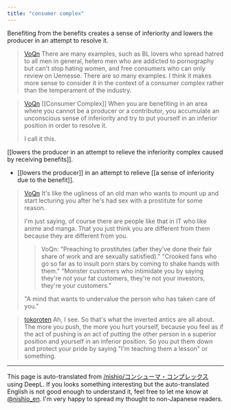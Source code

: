 ```yaml
---
title: "consumer complex"
---
```


Benefiting from the benefits creates a sense of inferiority and lowers the producer in an attempt to resolve it.


> [VoQn](https://x.com/VoQn/status/1918141701363036259) There are many examples, such as BL lovers who spread hatred to all men in general, hetero men who are addicted to pornography but can't stop hating women, and free consumers who can only review on Uemesse. There are so many examples.
>  I think it makes more sense to consider it in the context of a consumer complex rather than the temperament of the industry.

> [VoQn](https://x.com/VoQn/status/1918144223188246661) [[Consumer Complex]]
>  When you are benefiting in an area where you cannot be a producer or a contributor, you accumulate an unconscious sense of inferiority and try to put yourself in an inferior position in order to resolve it.
>
>  I call it this.

[[lowers the producer in an attempt to relieve the inferiority complex caused by receiving benefits]].
- [[lowers the producer]] in an attempt to relieve [[a sense of inferiority due to the benefit]].

> [VoQn](https://x.com/VoQn/status/1918146274349727828) It's like the ugliness of an old man who wants to mount up and start lecturing you after he's had sex with a prostitute for some reason.
>
>  I'm just saying, of course there are people like that in IT who like anime and manga.
>  That you just think you are different from them because they are different from you.
>  >VoQn: "Preaching to prostitutes (after they've done their fair share of work and are sexually satisfied)."
>  "Crooked fans who go so far as to insult porn stars by coming to shake hands with them."
>  "Monster customers who intimidate you by saying they're not your fat customers, they're not your investors, they're your customers."
>
>  "A mind that wants to undervalue the person who has taken care of you."

> [tokoroten](https://x.com/tokoroten/status/1918247338700882140) Ah, I see.
>  So that's what the inverted antics are all about.
>  The more you push, the more you hurt yourself, because you feel as if the act of pushing is an act of putting the other person in a superior position and yourself in an inferior position.
>  So you put them down and protect your pride by saying "I'm teaching them a lesson" or something.

---
This page is auto-translated from [/nishio/コンシューマ・コンプレックス](https://scrapbox.io/nishio/コンシューマ・コンプレックス) using DeepL. If you looks something interesting but the auto-translated English is not good enough to understand it, feel free to let me know at [@nishio_en](https://twitter.com/nishio_en). I'm very happy to spread my thought to non-Japanese readers.